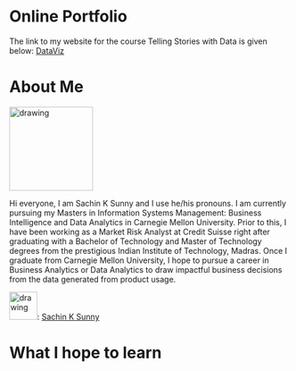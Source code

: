 # Online Portfolio

The link to my website for the course Telling Stories with Data is given below:
[DataViz](https://sachinksunny.github.io/DataViz/)

# About Me
<img src="https://user-images.githubusercontent.com/56980097/72670390-d6707680-3a0a-11ea-89d9-3c61ea723e84.png" alt="drawing" width="150"/>

Hi everyone, I am Sachin K Sunny and I use he/his pronouns. I am currently pursuing my Masters in Information Systems Management: Business Intelligence and Data Analytics in Carnegie Mellon University. Prior to this, I have been working as a Market Risk Analyst at Credit Suisse right after graduating with a Bachelor of Technology and Master of Technology degrees from the prestigious Indian Institute of Technology, Madras. Once I graduate from Carnegie Mellon University, I hope to pursue a career in Business Analytics or Data Analytics to draw impactful business decisions from the data generated from product usage.

<img src="https://user-images.githubusercontent.com/56980097/72670513-11bf7500-3a0c-11ea-979d-4b7a647951db.png" alt="drawing" width="50"/>: [Sachin K Sunny](https://www.facebook.com/SachinKSunny1110)



# What I hope to learn






